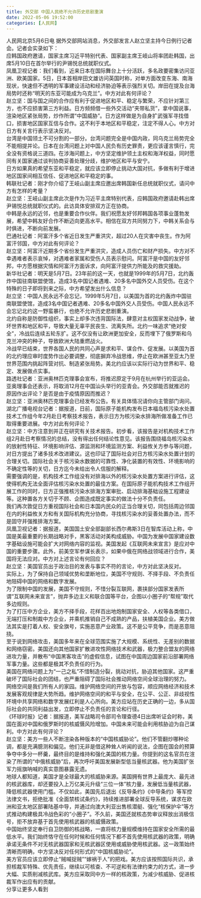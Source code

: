 ```yaml
---
title: 外交部 中国人民绝不允许历史悲剧重演
date: 2022-05-06 19:52:00
categories: [人民网]
---
```

  
人民网北京5月6日电 据外交部网站消息，外交部发言人赵立坚主持今日例行记者会。记者会实录如下：  
应韩国政府邀请，国家主席习近平特别代表、国家副主席王岐山将率团赴韩国，出席5月10日在首尔举行的尹锡悦总统就职仪式。  
凤凰卫视记者：我们看到，近来日本在国际舞台上十分活跃，多名政要密集访问亚洲、欧美国家。5日，日本首相岸田文雄访问英国时称，对单方面改变东海、南海现状，快速但不透明的军事建设活动和经济胁迫等表示强烈关切。岸田在提及台海局势时还称“明天的东亚可能成为乌克兰”。中方对此有何评论？  
赵立坚：国与国之间的合作应有利于促进地区和平、稳定与繁荣，不应针对第三方，也不应损害第三方利益。日方频频借一些外交活动“夹带私货”，拿中国说事，渲染地区紧张局势，炒作所谓“中国威胁”。日方这样做是为自身扩武强军寻找借口，损害地区国家互信与合作。这不利于本地区和平稳定，注定不得人心。中方对日方有关言行表示坚决反对。  
台湾是中国领土不可分割的一部分。台湾问题完全是中国内政，同乌克兰局势完全不能相提并论。日本在台湾问题上对中国人民负有历史罪责，更应该谨言慎行，完全没有资格说三道四。在涉海问题上，中方坚定维护领土主权和海洋权益，同时愿同有关国家通过谈判协商妥善处理分歧，维护地区和平与安宁。  
日方如果真的希望东亚和平稳定，就应该立即停止挑动大国对抗，多做有利于增进地区国家间相互信任、促进地区和平稳定的事。  
韩联社记者：刚才你介绍了王岐山副主席应邀出席韩国新任总统就职仪式，请问中方有怎样的考量？  
赵立坚：王岐山副主席此次是作为习近平主席特别代表，应韩国政府邀请赴韩出席尹锡悦总统就职仪式的。此访具体安排双方正在协商。  
中韩是永远的近邻，也是重要合作伙伴。我们祝愿友好邻邦韩国各项事业蓬勃发展，希望中韩友好合作不断迈向更高水平。相信在双方共同努力下，中韩关系会与时俱进，不断向前发展。  
巴通社记者：阿富汗多个省近日发生严重洪灾，超过20人在灾害中丧生。作为阿富汗邻国，中方对此有何评论？  
赵立坚：阿富汗近期多个省份发生严重洪灾，造成人员伤亡和财产损失。中方对不幸遇难者表示哀悼，对遇难者家属和受伤人员表示慰问。阿富汗是中国的友好邻邦，中方愿根据灾情和阿富汗方面诉求，向阿富汗提供力所能及的救灾援助。  
新华社记者：明天是5月7日。23年前的这一天，也就是1999年的5月7日，北约轰炸中国驻南联盟使馆，造成3名中国记者遇难、20多名中国外交人员受伤。在这个特殊的日子即将到来之际，中方希望发出什么信息？  
赵立坚：中国人民永远不会忘记，1999年5月7日，以美国为首的北约轰炸中国驻南联盟使馆，造成3名中国记者遇难、20多名中国外交人员受伤。中国人民永远不会忘记北约这一野蛮暴行，也绝不允许历史悲剧重演。  
北约自称是防御性组织，事实上却多次违背国际法，肆意对主权国家发动战争，破坏世界和地区和平，导致大量无辜平民丧生、流离失所。北约一味追求“绝对安全”，冷战后连续五轮东扩。这不仅没有让欧洲更加安全，反而埋下了俄罗斯和乌克兰冲突的种子，导致欧洲大陆重燃战火。  
冷战早已结束，世界各国人民的共同心声是求和平、谋合作、促发展。以美国为首的北约理应审时度势作出必要调整，彻底摒弃冷战思维，停止在欧洲甚至亚太乃至世界范围内挑起阵营对抗、制造紧张局势。美北约应该以实际行动为世界和平、稳定、发展做点实事。  
路透社记者：亚洲奥林匹克理事会宣布，将推迟原定于9月在杭州举行的亚运会。亚奥理事会还表示，将取消12月在中国汕头举行的亚青会。外交部能否就推迟的原因作出评论？是否是由于疫情原因而推迟？  
赵立坚：亚洲奥林匹克理事会已经发布公告。有关具体情况请你向主管部门询问。  
湖北广播电视台记者：据报道，日前，国际原子能机构发布日本福岛核污染水处置技术工作组今年2月赴日考察技术报告，表示日方为核污染水排海所做准备工作已取得重要进展。中方对此有何评论？  
赵立坚：中方注意到并正在研究有关技术报告。初步看，该报告是对机构技术工作组2月赴日考察情况的总结，没有得出任何结论性意见。该报告围绕福岛核污染水的放射性特征、环境影响评估、源监测和环境监测方案、利益攸关方参与等问题，对日方提出了诸多技术改进建议。这也印证了国际社会对日方核污染水处置计划的合理关切。国际社会关于核污染水数据的可靠性、净化装置的有效性、环境影响的不确定性等的关切，日方迄今未给出令人信服的解释。  
需要强调的是，机构技术工作组没有对排海以外的核污染水处置方案进行评估，这使得机构无法全面评估核污染水处置的最佳方案。在国际原子能机构技术工作组开展工作的同时，日方正强推核污染水排海方案审批、启动排海基础设施工程建设等。这种置各方关切于不顾、企图造成既定事实的做法十分不负责任。  
我们再次敦促日方重视国际社会和日本国内民众的正当合理关切，同包括周边邻国在内的利益攸关方和有关国际机构充分协商，寻找核污染水的妥善处置办法，而不是固守并强推排海方案。  
凤凰卫视记者：据报道，美国国土安全部副部长西尔弗斯3日在智库活动上称，中国是美最重要的长期战略对手，黑客活动对美构成威胁。中国为发展中国家建设数字基础设施可能会扩大对网络内容的监视。美国发起《互联网未来宣言》是应对中国的重要步骤。此外，前美空军参谋长表示，如果中俄在网络战领域进行合作，美国将无法应对。中方对上述言论有何回应？  
赵立坚：美国官员出于政治目的发表与事实不符的言论，中方对此坚决反对。  
实际上，为了保持自己领域优势和垄断地位，美国不守规则、不择手段、不负责任地阻碍中国的网络和数字发展。  
为了限制中国的发展，美国不守规则，不惜分裂互联网，裹挟部分国家发表所谓“互联网未来宣言”，抛弃多边主义和联合国等平台，企图以小圈子的“帮规”取代多边规则。  
为了打压中方企业，美方不择手段，花样百出地炮制国家安全、人权等各类借口，无端打压和制裁中方企业，并乘机推销自己不成熟的产品，扶植美国企业。美方做法其实是打着人权、安全旗号，实施恶意产业政策。这不是公平竞争，而是恶意阻挠。  
至于说到网络攻击，美国多年来在全球范围实施了大规模、系统性、无差别的数据和网络窃密。美国还向其他国家扩散进攻性网络技术和武器，极力整合盟友的网络进攻力量，并散布“中国黑客攻击”的虚假信息，试图在中国周边国家前沿部署网络军事力量。这些都是极其不负责任的行为。  
美国在网络问题上为“一己之私”不惜制造分裂，挑动对抗，胁迫其他国家。这严重破坏了国际社会的团结，也严重阻碍了国际社会推动网络空间全球治理的努力。  
网络空间是我们所有人的家园。维护网络空间的开放与包容，顺应网络经济和技术发展客观规律是大势所趋。维护网络空间的和平与安全，在公平、公正、非歧视性环境中共享网络和数字发展红利是人心所向。美方应站在历史正确的一边，多从国际社会的共同利益出发，立即停止不负责任的言论和行径。  
《环球时报》记者：据报道，美军战略司令部司令理查德4日出席听证会时称，美国在面对中国和俄罗斯时的核威慑风险增加。中国未来可能会利用核胁迫为自己谋利。中方对此有何评论？  
赵立坚：美方一些人不断渲染各种版本的“中国核威胁论”。他们不管翻炒哪种论调，都是充满臆测和偏见。他们无非是借这种耸人听闻的说法，企图在国会的预算争夺中多分一杯羹，最终目的是维持和强化美国的核力量。你提到的这名官员在渲染了所谓的“中俄核威胁”后，再次呼吁美国发展新型低当量核武器。他为美国扩张军力摇旗呐喊的真实意图暴露无遗。  
地球人都知道，美国才是全球最大的核威胁来源。美国拥有世界上最庞大、最先进的核武器库，却还要投入上万亿美元升级“三位一体”核力量，发展低当量核武器，降低核武器使用门槛。不仅如此，美国先后退出《反导条约》《中导条约》等军控法律文书，拒绝批准《全面禁核试条约》，持续推进部署全球反导系统，谋求在欧洲和亚太地区部署陆基中导，并通过向澳大利亚出售核潜艇、强化“核保护伞”等方式推动构建极具冷战色彩的“小圈子”。不久前，美国还就核态势审议释放出消极信号，拒不放弃基于首先使用核武器的核威慑政策。  
中国始终坚定奉行自卫防御的核战略，一直将核力量规模维持在国家安全所需的最低水平。我们始终恪守在任何时候和任何情况下都不首先使用核武器的政策，明确承诺无条件不对无核武器国家和无核武器区使用或威胁使用核武器。这一政策始终清晰而明确，中方坚决反对任何形式的“中国核威胁论”。  
美方官员应该立即停止“贼喊捉贼”“嫁祸于人”的把戏。美方应该按照国际共识，承担核裁军特殊、优先责任，继续以可核查、不可逆和有法律约束力的方式，进一步大幅、实质削减核武库。美方应采取同中方一样的核政策，为减少核威胁、促进核裁军作出应有的贡献。  
分享让更多人看到  

